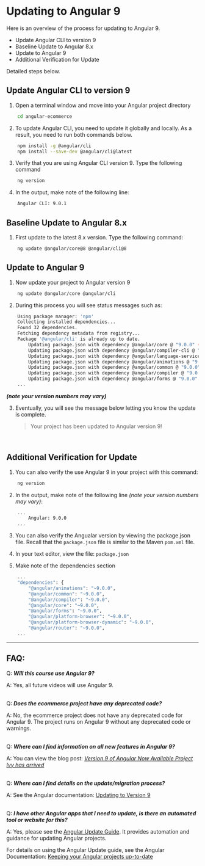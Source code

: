 # Updating to Angular 9

Here is an overview of the process for updating to Angular 9.

* Update Angular CLI to version 9
* Baseline Update to Angular 8.x
* Update to Angular 9
* Additional Verification for Update

Detailed steps below.

## Update Angular CLI to version 9

1. Open a terminal window and move into your Angular project directory

```bash
    cd angular-ecommerce
```

2. To update Angular CLI, you need to update it globally and locally. As a result, you need to run both commands below.

```bash
    npm install -g @angular/cli
    npm install --save-dev @angular/cli@latest
```

3. Verify that you are using Angular CLI version 9. Type the following command

```bash
    ng version
```

4. In the output, make note of the following line:

```bash
    Angular CLI: 9.0.1
```

## Baseline Update to Angular 8.x
1. First update to the latest 8.x version. Type the following command:

```bash
    ng update @angular/core@8 @angular/cli@8
```

## Update to Angular 9

1. Now update your project to Angular version 9

```bash
    ng update @angular/core @angular/cli
```

2. During this process you will see status messages such as:

```bash
    Using package manager: 'npm'
    Collecting installed dependencies...
    Found 32 dependencies.
    Fetching dependency metadata from registry...
    Package '@angular/cli' is already up to date.
        Updating package.json with dependency @angular/core @ "9.0.0" (was "8.2.14")...
        Updating package.json with dependency @angular/compiler-cli @ "9.0.0" (was "8.2.14")...
        Updating package.json with dependency @angular/language-service @ "9.0.0" (was "8.2.14")...
        Updating package.json with dependency @angular/animations @ "9.0.0" (was "8.2.14")...
        Updating package.json with dependency @angular/common @ "9.0.0" (was "8.2.14")...
        Updating package.json with dependency @angular/compiler @ "9.0.0" (was "8.2.14")...
        Updating package.json with dependency @angular/forms @ "9.0.0" (was "8.2.14")...
    ...
```

 **_(note your version numbers may vary)_**

3. Eventually, you will see the message below letting you know the update is complete.

    > Your project has been updated to Angular version 9!  

&nbsp;

## Additional Verification for Update 

1. You can also verify the use Angular 9 in your project with this command:

```bash
    ng version
```

2. In the output, make note of the following line _(note your version numbers may vary)_:
```bash
    ...
        Angular: 9.0.0
    ...
```

3. You can also verify the Angualar version by viewing the package.json file. Recall that the `package.json` file is similar to the Maven `pom.xml` file.

4. In your text editor, view the file: `package.json`

5. Make note of the dependencies section 

```bash
    ...
    "dependencies": {
        "@angular/animations": "~9.0.0",
        "@angular/common": "~9.0.0",
        "@angular/compiler": "~9.0.0",
        "@angular/core": "~9.0.0",
        "@angular/forms": "~9.0.0",
        "@angular/platform-browser": "~9.0.0",
        "@angular/platform-browser-dynamic": "~9.0.0",
        "@angular/router": "~9.0.0",
    ...
```

---

## FAQ: 

Q: **_Will this course use Angular 9?_**

A: Yes, all future videos will use Angular 9.  
&nbsp;  

Q: **_Does the ecommerce project have any deprecated code?_**

A: No, the ecommerce project does not have any deprecated code for Angular 9. The project runs on Angular 9 without any deprecated code or warnings.  
&nbsp;  

Q: **_Where can I find information on all new features in Angular 9?_**

A: You can view the blog post: [_Version 9 of Angular Now Available Project Ivy has arrived_](https://blog.angular.io/version-9-of-angular-now-available-project-ivy-has-arrived-23c97b63cfa3)  
&nbsp;

Q: **_Where can I find details on the update/migration process?_**

A: See the Angular documentation: [Updating to Version 9](https://angular.io/guide/updating-to-version-9)  
&nbsp;


Q: **_I have other Angular apps that I need to update, is there an automated tool or website for this?_**

A: Yes, please see the [Angular Update Guide](https://update.angular.io/). It provides automation and guidance for updating Angular projects.
 
For details on using the Angular Update guide, see the Angular Documentation: [Keeping your Angular projects up-to-date](https://angular.io/guide/updating)